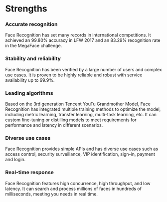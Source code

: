# Strengths

### Accurate recognition 
Face Recognition has set many records in international competitions. It achieved an 99.80% accuracy in LFW 2017 and an 83.29% recognition rate in the MegaFace challenge.

### Stability and reliability
Face Recognition has been verified by a large number of users and complex use cases. It is proven to be highly reliable and robust with service availability up to 99.9%.

### Leading algorithms
Based on the 3rd generation Tencent YouTu Grandmother Model, Face Recognition has integrated multiple training methods to optimize the model, including metric learning, transfer learning, multi-task learning, etc. It can custom fine-tuning or distilling models to meet requirements for performance and latency in different scenarios. 


### Diverse use cases 
Face Recognition provides simple APIs and has diverse use cases such as access control, security surveillance, VIP identification, sign-in, payment and login. 

### Real-time response
Face Recognition features high concurrence, high throughput, and low latency. It can search and process millions of faces in hundreds of milliseconds, meeting you needs in real time.